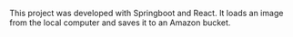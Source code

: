 This project was developed with Springboot and React. It loads an image from the local computer and saves it to an Amazon bucket. 
